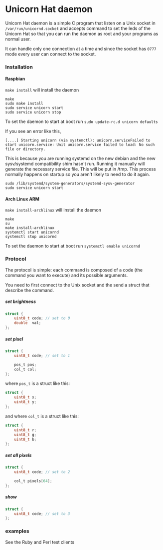 Unicorn Hat daemon
=====================

Unicorn Hat daemon is a simple C program that listen on a Unix socket in
`/var/run/unicornd.socket` and accepts command to set the leds of the Unicorn
Hat so that you can run the daemon as root and your programs as normal
user.

It can handle only one connection at a time and
since the socket has `0777` mode every user can connect to the socket.

### Installation
#### Raspbian

`make install` will install the daemon

```
make
sudo make install
sudo service unicorn start
sudo service unicorn stop
```

To set the daemon to start at boot run `sudo update-rc.d unicorn defaults`

If you see an error like this,

```
[....] Starting unicorn (via systemctl): unicorn.serviceFailed to start unicorn.service: Unit unicorn.service failed to load: No such file or directory.
```

This is because you are running systemd on the new debian and the new
sysv/systemd compatibility shim hasn't run.  Running it manually will
generate the necessary service file.  This will be put in /tmp.  This
process normally happens on startup so you aren't likely to need to
do it again.

```
sudo /lib/systemd/system-generators/systemd-sysv-generator
sudo service unicorn start
```

#### Arch Linux ARM

`make install-archlinux` will install the daemon

```
make
su
make install-archlinux
systemctl start unicornd
systemctl stop unicornd
```

To set the daemon to start at boot run `systemctl enable unicornd`

### Protocol
The protocol is simple: each command is composed of a code (the command you want
to execute) and its possible arguments.

You need to first connect to the Unix socket and the send a struct that describe
the command.

##### set brightness

```c
struct {
	uint8_t code; // set to 0
	double  val;
};
```

##### set pixel

```c
struct {
	uint8_t code; // set to 1

	pos_t pos;
	col_t col;
};
```

where `pos_t` is a struct like this:

```c
struct {
	uint8_t x;
	uint8_t y;
};
```

and where `col_t` is a struct like this:

```c
struct {
	uint8_t r;
	uint8_t g;
	uint8_t b;
};
```

##### set all pixels

```c
struct {
	uint8_t code; // set to 2

	col_t pixels[64];
};
```

##### show

```c
struct {
	uint8_t code; // set to 3
};
```

### examples
See the Ruby and Perl test clients

